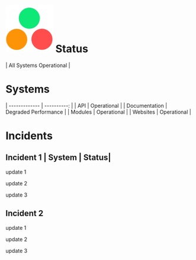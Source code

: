 # ![status-logo](https://raw.githubusercontent.com/jayfk/statuspage/master/template/logo.png) Status

| All Systems Operational |

# Systems

| ------------- | ----------: |
| API		| Operational |
| Documentation	| Degraded Performance	|
| Modules	| Operational |
| Websites	| Operational |

# Incidents

## Incident 1 | System | Status|

update 1

update 2

update 3

## Incident 2

update 1

update 2

update 3
